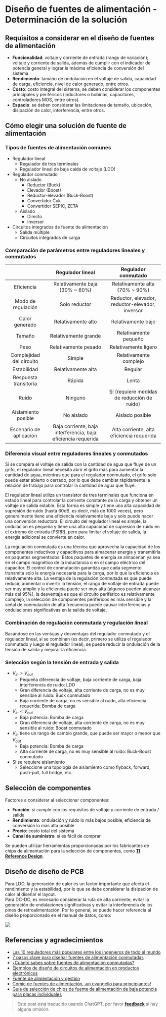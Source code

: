 # Diseño de fuentes de alimentación - Determinación de la solución

## Requisitos a considerar en el diseño de fuentes de alimentación

- **Funcionalidad**: voltaje y corriente de entrada (rango de variación); voltaje y corriente de salida, además de cumplir con el indicador de potencia general y lograr la máxima eficiencia de conversión del sistema.
- **Rendimiento**: tamaño de ondulación en el voltaje de salida, capacidad de carga, eficiencia, nivel de calor generado, entre otros.
- **Costo**: costo integral del sistema, se deben considerar los componentes principales y periféricos (inductores o bobinas, capacitores, controladores MOS, entre otros).
- **Espacio**: se deben considerar las limitaciones de tamaño, ubicación, disipación de calor, interferencia, entre otros.

## Cómo elegir una solución de fuente de alimentación

### Tipos de fuentes de alimentación comunes

- Regulador lineal
  - Regulador de tres terminales
  - Regulador lineal de baja caída de voltaje (LDO)
- Regulador conmutado
  - No aislado
    - Reductor (Buck)
    - Elevador (Boost)
    - Reductor-elevador (Buck-Boost)
    - Convertidor Ćuk
    - Convertidor SEPIC, ZETA
  - Aislado
    - Directo
    - Inversor
- Circuitos integrados de fuente de alimentación
  - Salida múltiple
  - Circuitos integrados de carga

### Comparación de parámetros entre reguladores lineales y conmutados

|            |              Regulador lineal              |         Regulador conmutado         |
| :--------: | :---------------------------------------: | :---------------------------------: |
|    Eficiencia    |        Relativamente baja (30% ~ 60%)         |   Relativamente alta (70% ~ 90%)    |
|  Modo de regulación  |              Solo reductor              | Reductor, elevador, reductor-elevador, inversor |
|   Calor generado   |               Relativamente alto               |          Relativamente bajo          |
|    Tamaño    |               Relativamente grande               |          Relativamente pequeño          |
|    Peso    |               Relativamente pesado               |          Relativamente ligero          |
| Complejidad del circuito |                Simple                |         Relativamente complejo         |
|   Estabilidad   |               Relativamente alta               |           Regular           |
|  Respuesta transitoria  |                 Rápida                 |            Lenta            |
|    Ruido    |                 Ninguno                 |   Sí (requiere medidas de reducción de ruido)   |
| Aislamiento posible |              No aislado              |         Aislado posible         |
|  Escenario de aplicación  | Baja corriente, baja interferencia, baja eficiencia requerida |   Alta corriente, alta eficiencia requerida   |

### Diferencia visual entre reguladores lineales y conmutados

Si se compara el voltaje de salida con la cantidad de agua que fluye de un grifo, el regulador lineal necesita abrir el grifo más para aumentar la cantidad de agua, mientras que para el regulador conmutado, el grifo solo puede estar abierto o cerrado, por lo que debe cambiar rápidamente la relación de trabajo para controlar la cantidad de agua que fluye.

El regulador lineal utiliza un transistor de tres terminales que funciona en estado lineal para controlar la corriente constante de la carga y obtener un voltaje de salida estable. Esta forma es simple y tiene una alta capacidad de supresión de ruido (hasta 60dB, es decir, más de 1000 veces), pero generalmente tiene una eficiencia relativamente baja y solo puede hacer una conversión reductora. El circuito del regulador lineal es simple, la ondulación es pequeña y tiene una alta capacidad de supresión de ruido en el extremo de entrada (PSRR), pero para limitar el voltaje de salida, la energía adicional se convierte en calor.

La regulación conmutada es una técnica que aprovecha la capacidad de los componentes inductivos y capacitivos para almacenar energía y transmitirla en paquetes segmentados. Estos paquetes de energía se almacenan ya sea en el campo magnético de la inductancia o en el campo eléctrico del capacitor. El control de conmutación garantiza que cada segmento transmita solo la energía necesaria para la carga, por lo que la eficiencia es relativamente alta. La ventaja de la regulación conmutada es que puede reducir, aumentar o invertir la tensión, el rango de voltaje de entrada puede ser muy amplio y la eficiencia puede ser muy alta (algunos pueden alcanzar más del 95%), la desventaja es que el circuito periférico es relativamente complejo, la selección de componentes periféricos es más sensible y la señal de conmutación de alta frecuencia puede causar interferencias y ondulaciones significativas en la salida de voltaje.

### Combinación de regulación conmutada y regulación lineal

Basándose en las ventajas y desventajas del regulador conmutado y el regulador lineal, si se combinan (es decir, primero se utiliza el regulador conmutado y luego el regulador lineal), se puede reducir la ondulación de la tensión de salida y mejorar la eficiencia.

### Selección según la tensión de entrada y salida

- $V_{in}>V_{out}$
  - Pequeña diferencia de voltaje, baja corriente de carga, baja interferencia de ruido: LDO
  - Gran diferencia de voltaje, alta corriente de carga, no es muy sensible al ruido: Buck conmutado
  - Baja corriente de carga, no es sensible al ruido, alta eficiencia requerida: Bomba de carga
- $V_{in}<V_{out}$
  - Baja potencia: Bomba de carga
  - Gran diferencia de voltaje, alta corriente de carga, no es muy sensible al ruido: Boost conmutado
- $V_{in}$ tiene un rango de cambio grande, que puede ser mayor o menor que $V_{out}$
  - Baja potencia: Bomba de carga
  - Alta corriente de carga, no es muy sensible al ruido: Buck-Boost conmutado
- Si se requiere aislamiento
  - Seleccione una topología de aislamiento como flyback, forward, push-pull, full bridge, etc.

## Selección de componentes

Factores a considerar al seleccionar componentes:

- **Función**: si cumple con los requisitos de voltaje y corriente de entrada / salida
- **Rendimiento**: ondulación y ruido lo más bajos posible, eficiencia de conversión lo más alta posible
- **Precio**: costo total del sistema
- **Canal de suministro**: si es fácil de comprar

Se pueden utilizar herramientas proporcionadas por los fabricantes de chips de alimentación para la selección de componentes, como [**TI Reference Design**](http://www.ti.com.cn/cn/reference-designs/index.html).

## Diseño de diseño de PCB

Para LDO, la generación de calor es un factor importante que afecta el rendimiento y la estabilidad, por lo que se debe considerar la disipación de calor al diseñar el layout.  
Para DC-DC, es necesario considerar la ruta de alta corriente, evitar la generación de ondulaciones significativas y evitar la interferencia de los pines de retroalimentación. Por lo general, se puede hacer referencia al diseño proporcionado en el manual de datos, como:

![](https://f004.backblazeb2.com/file/wiki-media/img/20200202194045.png)

## Referencias y agradecimientos

- [Las 10 reguladores más populares entre los ingenieros de todo el mundo](https://mp.weixin.qq.com/s/l4-iG3Ki4R70X8GeHg3OpA)
- [7 pasos clave para diseñar fuentes de alimentación conmutadas](https://mp.weixin.qq.com/s/19ePnO54yBIvatcj5nVRBg)
- [¿Cuánto sabes sobre fuentes de alimentación conmutadas?](https://mp.weixin.qq.com/s/ilSCii7jw9DHfIqorrq5Yg)
- [Ejemplos de diseño de circuitos de alimentación en productos electrónicos](https://www.eetree.cn/wiki/ps_design_case#%E7%94%B5%E5%AD%90%E4%BA%A7%E5%93%81%E4%B8%AD%E7%94%B5%E6%BA%90%E7%94%B5%E8%B7%AF%E7%9A%84%E8%AE%BE%E8%AE%A1%E4%B8%BE%E4%BE%8B)
- [Fuente de alimentación y gestión](https://www.eetree.cn/wiki/powersupply)
- [Cómic de fuentes de alimentación, ¡un evangelio para principiantes!](https://mp.weixin.qq.com/s/R6c96mmincweZ_xV7ex2QQ)
- [Guía de selección de chips de fuente de alimentación de baja potencia para placas individuales](https://mp.weixin.qq.com/s/ZPNlGc3JHovSvxzh7uWD9g)

> Este post está traducido usando ChatGPT, por favor [**feedback**](https://github.com/linyuxuanlin/Wiki_MkDocs/issues/new) si hay alguna omisión.